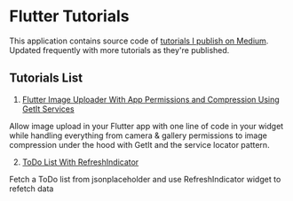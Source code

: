 # Flutter Tutorials

This application contains source code of [tutorials I publish on Medium](https://medium.com/@roaa_k). Updated frequently with more tutorials as they're published.

## Tutorials List

1. [Flutter Image Uploader With App Permissions and Compression Using GetIt Services](https://medium.com/@roaa_k/flutter-image-uploader-with-app-permissions-and-compression-using-getit-services-59ffea13f913)

Allow image upload in your Flutter app with one line of code in your widget while handling everything from camera &
gallery permissions to image compression under the hood with GetIt and the service locator pattern.

2. [ToDo List With RefreshIndicator](https://twitter.com/roaakdm/status/1472181621759655939)

Fetch a ToDo list from jsonplaceholder and use RefreshIndicator widget to refetch data
